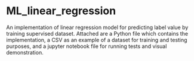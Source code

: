 # ML_linear_regression
An implementation of linear regression model for predicting label value by training supervised dataset. 
Attached are a Python file which contains the implementation, a CSV as an example of a dataset for training and testing purposes,
and a jupyter notebook file for running tests and visual demonstration.
